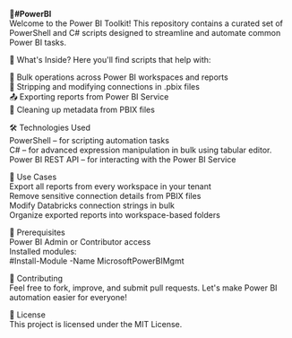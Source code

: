 **🚀#PowerBI**  
Welcome to the Power BI Toolkit! This repository contains a curated set of PowerShell and C# scripts designed to streamline and automate common Power BI tasks.

📂 What's Inside?
Here you'll find scripts that help with:

🔄 Bulk operations across Power BI workspaces and reports  
🔗 Stripping and modifying connections in .pbix files  
📤 Exporting reports from Power BI Service  
🧹 Cleaning up metadata from PBIX files

🛠️ Technologies Used  
PowerShell – for scripting automation tasks  
C# – for advanced expression manipulation in bulk using tabular editor.  
Power BI REST API – for interacting with the Power BI Service

📌 Use Cases  
Export all reports from every workspace in your tenant  
Remove sensitive connection details from PBIX files  
Modify Databricks connection strings in bulk  
Organize exported reports into workspace-based folders  

🚧 Prerequisites  
Power BI Admin or Contributor access  
Installed modules:  
#Install-Module -Name MicrosoftPowerBIMgmt

🤝 Contributing  
Feel free to fork, improve, and submit pull requests. Let's make Power BI automation easier for everyone!

📄 License  
This project is licensed under the MIT License.
